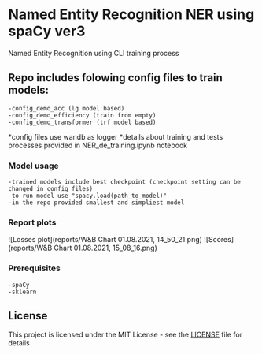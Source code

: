 # Named Entity Recognition NER using spaCy ver3
Named Entity Recognition using CLI training process

## Repo includes folowing config files to train models:
```
-config_demo_acc (lg model based)
-config_demo_efficiency (train from empty)
-config_demo_transformer (trf model based)
```
*config files use wandb as logger 
*details about training and tests processes provided in NER_de_training.ipynb notebook

### Model usage
```
-trained models include best checkpoint (checkpoint setting can be changed in config files)
-to run model use "spacy.load(path_to_model)"
-in the repo provided smallest and simpliest model 
```
### Report plots
![Losses plot](reports/W&B Chart 01.08.2021, 14_50_21.png)
![Scores](reports/W&B Chart 01.08.2021, 15_08_16.png)

### Prerequisites
```
-spaCy
-sklearn
```


## License

This project is licensed under the MIT License - see the [LICENSE](LICENSE) file for details
